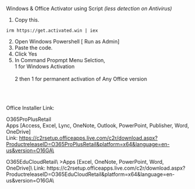 Windows &amp; Office Activator using Script
<i>(less detection on Antivirus)</i>

1.  Copy this.
```
irm https://get.activated.win | iex
```
2. Open Windows Powershell [ Run as Admin]
3. Paste the code.
4. Click Yes
5. In Command Propmpt Menu Selction,
   <br>1 for Windows Activation</br>
   <br>2 then 1 for permanent activation of Any Office version</br>


<br/>
<br/>

Office Installer Link:

O365ProPlusRetail\
Apps [Access, Excel, Lync, OneNote, Outlook, PowerPoint, Publisher, Word, OneDrive]\
Link: https://c2rsetup.officeapps.live.com/c2r/download.aspx?ProductreleaseID=O365ProPlusRetail&platform=x64&language=en-us&version=O16GA\

<p/>
<p/>
O365EduCloudRetail\
>Apps [Excel, OneNote, PowerPoint, Word, OneDrive]\
Link: https://c2rsetup.officeapps.live.com/c2r/download.aspx?ProductreleaseID=O365EduCloudRetail&platform=x64&language=en-us&version=O16GA\

